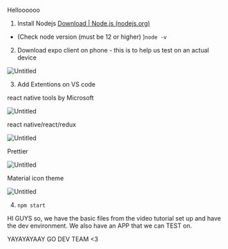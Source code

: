 Helloooooo

1) Install Nodejs [Download | Node.js (nodejs.org)](https://nodejs.org/en/download/) 

- (Check node version (must be 12 or higher) )`node -v`

2) Download expo client on phone - this is to help us test on an actual device 

![Untitled](https://s3-us-west-2.amazonaws.com/secure.notion-static.com/a1363048-cd7b-440e-8422-db7826ab6fdc/Untitled.png)

3) Add Extentions on VS code 

react native tools by Microsoft 

![Untitled](https://s3-us-west-2.amazonaws.com/secure.notion-static.com/138872ab-1141-4e97-ad2e-1e2e22cdc10f/Untitled.png)

react native/react/redux

![Untitled](https://s3-us-west-2.amazonaws.com/secure.notion-static.com/19f33715-4830-4507-8891-784561fbd22e/Untitled.png)

Prettier 

![Untitled](https://s3-us-west-2.amazonaws.com/secure.notion-static.com/b97a859e-a80d-4f0e-8613-3ef1a45842bd/Untitled.png)

Material icon theme

![Untitled](https://s3-us-west-2.amazonaws.com/secure.notion-static.com/df91f08e-eb80-4649-922a-aa6228da2b17/Untitled.png)

4) `npm start`

HI GUYS so, we have the basic files from the video tutorial set up and have the dev environment. We also have an APP that we can TEST on. 

YAYAYAYAAY GO DEV TEAM <3